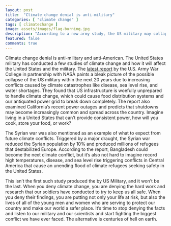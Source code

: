```yaml
---
layout: post
title:  "Climate change denial is anti-military"
categories: [ "climate change" ]
tags: [ climatechange ]
image: assets/images/flag-burning.jpg
description: "According to a new army study, the US military may collapse in 20 years if we don't prepare for climate change."
featured: false
comments: true
---
```


Climate change denial is anti-military and anti-American. The United States military has conducted a few studies of climate change and how it will affect the United States and the military. The [latest report](https://climateandsecurity.files.wordpress.com/2019/07/implications-of-climate-change-for-us-army_army-war-college_2019.pdf) by the U.S. Army War College in partnership with NASA paints a bleak picture of the possible collapse of the US military within the next 20 years due to increasing conflicts caused by climate catastrophes like disease, sea level rise, and water shortages. They found that US infrastructure is woefully unprepared to handle climate change, which could cause food distribution systems and our antiquated power grid to break down completely. The report also examined California’s recent power outages and predicts that shutdowns may become increasingly common and spread across the country. Imagine living in a United States that can’t provide consistent power, how will you cook, store your food, or work?

The Syrian war was also mentioned as an example of what to expect from future climate conflicts. Triggered by a major draught, the Syrian war reduced the Syrian population by 10% and produced millions of refugees that destabilized Europe. According to the report, Bangladesh could become the next climate conflict, but it’s also not hard to imagine record high temperatures, disease, and sea level rise triggering conflicts in Central America that cause an unending flood of climate refugees seeking safety in the United States.

This isn’t the first such study produced the by US Military, and it won’t be the last. When you deny climate change, you are denying the hard work and research that our soldiers have conducted to try to keep us all safe. When you deny their findings, you are putting not only your life at risk, but also the lives of all of the young men and women who are serving to protect our country and make our world a safer place. It’s time to stop denying the facts and listen to our military and our scientists and start fighting the biggest conflict we have ever faced. The alternative is centuries of hell on earth.